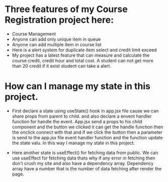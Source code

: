 # Three features of my Course Registration project here:
* Course Management
* Anyone can add only unique item in queue
* Anyone can add multiple item in course list
* Here is a alert system for duplicate item select and credit limit exceed
* My project has a latest feature that can measure and calculate the course credit, credit hour and total cost. A student can not get more than 20 credit if it exist student can take a alert.

# How can I manage my state in this project.
* First declare a state using useState() hook in app.jsx file cause we can share props from parent to child. and also declare a envent handler function for handle the event. App.jsx send a props to his child component and the button we clicked it can get the handle function then the onclick connect with that and if we click the button then a parameter is send to the app.jsx file event handler function and the function update the state valu. In this way I manage my state in this project.

* Here another state is useEffect() for fetching data from public. We can use useEffect for fetching data thats why if any error in fetching then don't crush my site and also have a dependency array. Dependency array have a number that is the number of data fetching after render the page.
